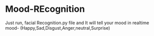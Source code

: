 # Mood-REcognition
Just run, facial Recognition.py file and It will tell your mood in realtime
mood- (Happy,Sad,Disgust,Anger,neutral,Surprise)


